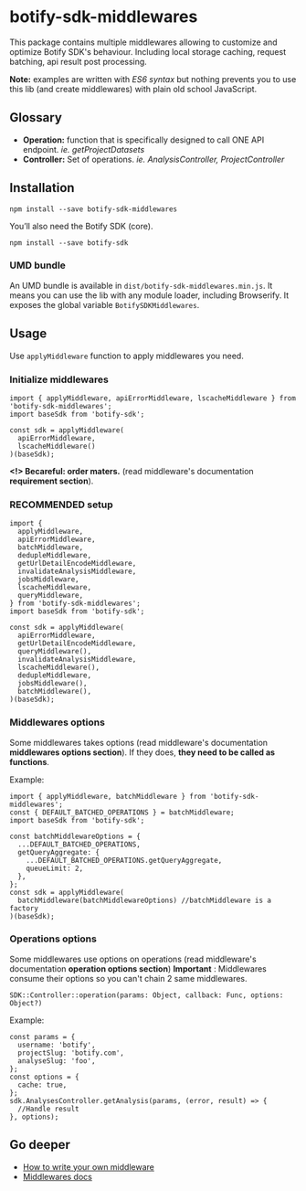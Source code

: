 # botify-sdk-middlewares

This package contains multiple middlewares allowing to customize and optimize  Botify SDK's behaviour. Including local storage caching, request batching, api result post processing.

**Note:** examples are written with *ES6 syntax* but nothing prevents you to use this lib (and create middlewares) with plain old school JavaScript.


## Glossary
- **Operation:** function that is specifically designed to call ONE API endpoint. *ie. getProjectDatasets*
- **Controller:** Set of operations. *ie. AnalysisController, ProjectController*

## Installation
```SH
npm install --save botify-sdk-middlewares
```

You’ll also need the Botify SDK (core).
```SH
npm install --save botify-sdk
```

### UMD bundle
An UMD bundle is available in `dist/botify-sdk-middlewares.min.js`. It means you can use the lib with any module loader, including Browserify.
It exposes the global variable `BotifySDKMiddlewares`.


## Usage
Use `applyMiddleware` function to apply middlewares you need.

### Initialize middlewares
```JS
import { applyMiddleware, apiErrorMiddleware, lscacheMiddleware } from 'botify-sdk-middlewares';
import baseSdk from 'botify-sdk';

const sdk = applyMiddleware(
  apiErrorMiddleware,
  lscacheMiddleware()
)(baseSdk);
```
**<!> Becareful: order maters.** (read middleware's documentation **requirement section**).


### RECOMMENDED setup
```JS
import {
  applyMiddleware,
  apiErrorMiddleware,
  batchMiddleware,
  dedupleMiddleware,
  getUrlDetailEncodeMiddleware,
  invalidateAnalysisMiddleware,
  jobsMiddleware,
  lscacheMiddleware,
  queryMiddleware,
} from 'botify-sdk-middlewares';
import baseSdk from 'botify-sdk';

const sdk = applyMiddleware(
  apiErrorMiddleware,
  getUrlDetailEncodeMiddleware,
  queryMiddleware(),
  invalidateAnalysisMiddleware,
  lscacheMiddleware(),
  dedupleMiddleware,
  jobsMiddleware(),
  batchMiddleware(),
)(baseSdk);
```


### Middlewares options
Some middlewares takes options (read middleware's documentation **middlewares options section**). If they does, **they need to be called as functions**.

Example:
```JS
import { applyMiddleware, batchMiddleware } from 'botify-sdk-middlewares';
const { DEFAULT_BATCHED_OPERATIONS } = batchMiddleware;
import baseSdk from 'botify-sdk';

const batchMiddlewareOptions = {
  ...DEFAULT_BATCHED_OPERATIONS,
  getQueryAggregate: {
    ...DEFAULT_BATCHED_OPERATIONS.getQueryAggregate,
    queueLimit: 2,
  },
};
const sdk = applyMiddleware(
  batchMiddleware(batchMiddlewareOptions) //batchMiddleware is a factory
)(baseSdk);
```


### Operations options
Some middlewares use options on operations (read middleware's documentation **operation options section**)
**Important** : Middlewares consume their options so you can't chain 2 same middlewares.

```JS
SDK::Controller::operation(params: Object, callback: Func, options: Object?)
```

Example:
```JS
const params = {
  username: 'botify',
  projectSlug: 'botify.com',
  analyseSlug: 'foo',
};
const options = {
  cache: true,
};
sdk.AnalysesController.getAnalysis(params, (error, result) => {
  //Handle result
}, options);
```


## Go deeper

- [How to write your own middleware](./howToWriteYourOwnMiddleware.md)
- [Middlewares docs](./middlewares)
